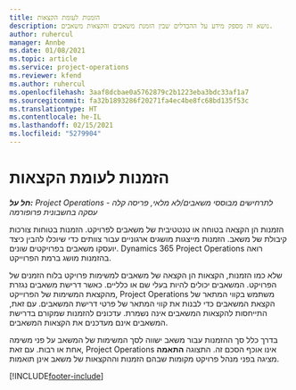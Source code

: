 ```yaml
---
title: הזמנות לעומת הקצאות
description: נושא זה מספק מידע על ההבדלים שבין הזמנת משאבים והקצאות משאבים.
author: ruhercul
manager: Annbe
ms.date: 01/08/2021
ms.topic: article
ms.service: project-operations
ms.reviewer: kfend
ms.author: ruhercul
ms.openlocfilehash: 3aaf8dcbae0a5762879c2b1223eba3bdc33af1a7
ms.sourcegitcommit: fa32b1893286f20271fa4ec4be8fc68bd135f53c
ms.translationtype: HT
ms.contentlocale: he-IL
ms.lasthandoff: 02/15/2021
ms.locfileid: "5279904"
---
```

# <a name="bookings-vs-assignments"></a>הזמנות לעומת הקצאות

_**חל על:** Project Operations לתרחישים מבוססי משאבים/לא מלאי, פריסה קלה - עסקה בחשבונית פרופורמה_

הזמנות הן הקצאה בטוחה או טנטטיבית של משאבים לפרויקט. הזמנות בטוחות צורכות קיבולת של משאב. הזמנות מייצגות מושגים ארגוניים עבור צוותים כדי שיוכלו להבין כיצד יועסקו משאבים בפרויקטים שונים. Dynamics 365 Project Operations רואה בהזמנות מושג ברמת הפרוייקט. 

שלא כמו הזמנות, הקצאות הן הקצאה של משאבים למשימות פרויקט בלוח הזמנים של הפרויקט. המשאבים יכולים להיות בעלי שם או כלליים.  כאשר דרישת משאבים נגזרת מהקצאת המשימות של הפרוייקט, Project Operations משתמש בקווי המתאר של הקצאת המשאבים כדי לבנות את קווי המתאר של פרטי דרישת המשאבים. עם זאת, התייחסות להקצאות המשאבים אינה נשמרת. עדכונים להזמנות שמקורם בדרישת המשאבים אינם מעדכנים את הקצאות המשאבים.

בדרך כלל סך ההזמנות עבור משאב ישווה לסך המשימות של המשאב על פני משימה אחת או רבות. עם זאת, Project Operations אינו אוכף הסכם זה. התצוגה **התאמה** מציגה בפני מנהל פרויקט מקומות שבהם הזמנות וההקצאות של משאב אינן תואמות.




[!INCLUDE[footer-include](../includes/footer-banner.md)]